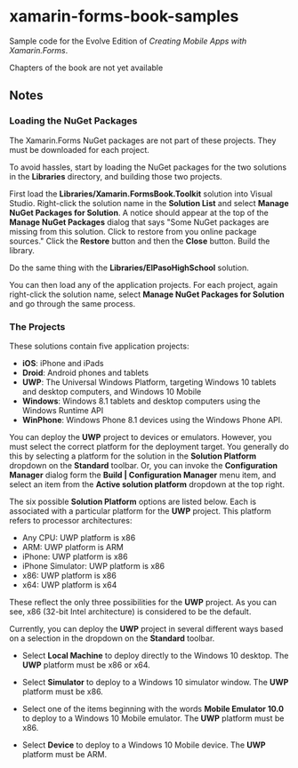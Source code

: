 # xamarin-forms-book-samples
Sample code for the Evolve Edition of *Creating Mobile Apps with Xamarin.Forms*.

Chapters of the book are not yet available

## Notes

### Loading the NuGet Packages

The Xamarin.Forms NuGet packages are not part of these projects. They must be downloaded for each project.

To avoid hassles, start by loading the NuGet packages for the two solutions in the **Libraries** directory, and building those two projects. 

First load the **Libraries/Xamarin.FormsBook.Toolkit** solution into Visual Studio. Right-click the solution name in the **Solution List** and select **Manage NuGet Packages for Solution**. A notice should appear at the top of the **Manage NuGet Packages** dialog that says "Some NuGet packages are missing from this solution. Click to restore from you online package sources." Click the **Restore** button and then the **Close** button. Build the library.

Do the same thing with the **Libraries/ElPasoHighSchool** solution.

You can then load any of the application projects. For each project, again right-click the solution name, select **Manage NuGet Packages for Solution** and go through the same process.

### The Projects

These solutions contain five application projects:

- **iOS**: iPhone and iPads
- **Droid**: Android phones and tablets
- **UWP**: The Universal Windows Platform, targeting Windows 10 tablets and desktop computers, and Windows 10 Mobile
- **Windows**: Windows 8.1 tablets and desktop computers using the Windows Runtime API
- **WinPhone**: Windows Phone 8.1 devices using the Windows Phone API.

You can deploy the **UWP** project to devices or emulators. 
However, you must select the correct platform for the deployment target. 
You generally do this by selecting a platform for the solution in the **Solution Platform** dropdown on the **Standard** toolbar.
Or, you can invoke the **Configuration Manager** dialog form the **Build | Configuration Manager** menu item, and select an item from the **Active solution platform** dropdown at the top right.

The six possible **Solution Platform** options are listed below. 
Each is associated with a particular platform for the **UWP** project. 
This platform refers to processor architectures:

- Any CPU: UWP platform is x86
- ARM: UWP platform is ARM
- iPhone: UWP platform is x86
- iPhone Simulator: UWP platform is x86
- x86: UWP platform is x86
- x64: UWP platform is x64

These reflect the only three possibilities for the **UWP** project. 
As you can see, x86 (32-bit Intel architecture) is considered to be the default.

Currently, you can deploy the **UWP** project in several different ways based on a selection in the dropdown on the **Standard** toolbar.

- Select **Local Machine** to deploy directly to the Windows 10 desktop. The **UWP** platform must be x86 or x64.

- Select **Simulator** to deploy to a Windows 10 simulator window. The **UWP** platform must be x86.

- Select one of the items beginning with the words **Mobile Emulator 10.0** to deploy to a Windows 10 Mobile emulator. The **UWP** platform must be x86.

- Select **Device** to deploy to a Windows 10 Mobile device. The **UWP** platform must be ARM.



